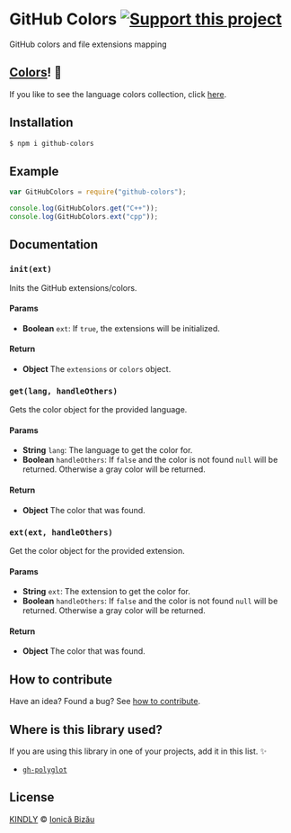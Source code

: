 # GitHub Colors [![Support this project][donate-now]][paypal-donations]

GitHub colors and file extensions mapping

## [Colors](/colors.md)! :art:

If you like to see the language colors collection, click [here](/colors.md).

## Installation

```sh
$ npm i github-colors
```

## Example

```js
var GitHubColors = require("github-colors");

console.log(GitHubColors.get("C++"));
console.log(GitHubColors.ext("cpp"));
```

## Documentation

### `init(ext)`
Inits the GitHub extensions/colors.

#### Params
- **Boolean** `ext`: If `true`, the extensions will be initialized.

#### Return
- **Object** The `extensions` or `colors` object.

### `get(lang, handleOthers)`
Gets the color object for the provided language.

#### Params
- **String** `lang`: The language to get the color for.
- **Boolean** `handleOthers`: If `false` and the color is not found `null` will be returned. Otherwise a gray color will be returned.

#### Return
- **Object** The color that was found.

### `ext(ext, handleOthers)`
Get the color object for the provided extension.

#### Params
- **String** `ext`: The extension to get the color for.
- **Boolean** `handleOthers`: If `false` and the color is not found `null` will be returned. Otherwise a gray color will be returned.

#### Return
- **Object** The color that was found.

## How to contribute
Have an idea? Found a bug? See [how to contribute][contributing].

## Where is this library used?
If you are using this library in one of your projects, add it in this list. :sparkles:

 - [`gh-polyglot`](https://github.com/IonicaBizau/node-gh-polyglot)

## License

[KINDLY][license] © [Ionică Bizău][website]

[license]: http://ionicabizau.github.io/kindly-license/?author=Ionic%C4%83%20Biz%C4%83u%20%3Cbizauionica@gmail.com%3E&year=2014

[website]: http://ionicabizau.net
[paypal-donations]: https://www.paypal.com/cgi-bin/webscr?cmd=_s-xclick&hosted_button_id=RVXDDLKKLQRJW
[donate-now]: http://i.imgur.com/6cMbHOC.png

[contributing]: /CONTRIBUTING.md
[docs]: /DOCUMENTATION.md